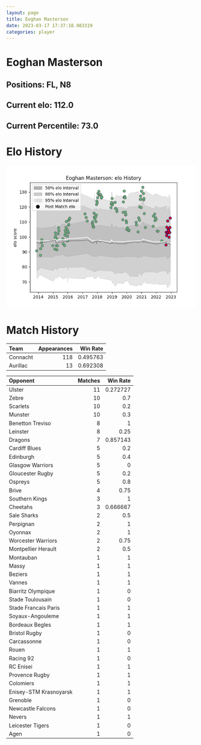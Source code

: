 ```yaml
---  
layout: page  
title: Eoghan Masterson  
date: 2023-03-17 17:37:18.983319  
categories: player  
---
```

# Eoghan Masterson

## Positions: FL, N8

## Current elo: 112.0

## Current Percentile: 73.0

# Elo History


![elo history](history_EoghanMasterson.png)
# Match History


| Team     |   Appearances |   Win Rate |
|:---------|--------------:|-----------:|
| Connacht |           118 |   0.495763 |
| Aurillac |            13 |   0.692308 |

| Opponent               |   Matches |   Win Rate |
|:-----------------------|----------:|-----------:|
| Ulster                 |        11 |   0.272727 |
| Zebre                  |        10 |   0.7      |
| Scarlets               |        10 |   0.2      |
| Munster                |        10 |   0.3      |
| Benetton Treviso       |         8 |   1        |
| Leinster               |         8 |   0.25     |
| Dragons                |         7 |   0.857143 |
| Cardiff Blues          |         5 |   0.2      |
| Edinburgh              |         5 |   0.4      |
| Glasgow Warriors       |         5 |   0        |
| Gloucester Rugby       |         5 |   0.2      |
| Ospreys                |         5 |   0.8      |
| Brive                  |         4 |   0.75     |
| Southern Kings         |         3 |   1        |
| Cheetahs               |         3 |   0.666667 |
| Sale Sharks            |         2 |   0.5      |
| Perpignan              |         2 |   1        |
| Oyonnax                |         2 |   1        |
| Worcester Warriors     |         2 |   0.75     |
| Montpellier Herault    |         2 |   0.5      |
| Montauban              |         1 |   1        |
| Massy                  |         1 |   1        |
| Beziers                |         1 |   1        |
| Vannes                 |         1 |   1        |
| Biarritz Olympique     |         1 |   0        |
| Stade Toulousain       |         1 |   0        |
| Stade Francais Paris   |         1 |   1        |
| Soyaux-Angouleme       |         1 |   1        |
| Bordeaux Begles        |         1 |   1        |
| Bristol Rugby          |         1 |   0        |
| Carcassonne            |         1 |   0        |
| Rouen                  |         1 |   1        |
| Racing 92              |         1 |   0        |
| RC Enisei              |         1 |   1        |
| Provence Rugby         |         1 |   1        |
| Colomiers              |         1 |   1        |
| Enisey-STM Krasnoyarsk |         1 |   1        |
| Grenoble               |         1 |   0        |
| Newcastle Falcons      |         1 |   0        |
| Nevers                 |         1 |   1        |
| Leicester Tigers       |         1 |   0        |
| Agen                   |         1 |   0        |